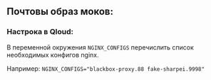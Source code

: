 ## Почтовы образ моков:



### Настрока в Qloud:
В переменной окружения `NGINX_CONFIGS` перечислить список необходимых конфигов nginx.

Например:
```NGINX_CONFIGS="blackbox-proxy.88 fake-sharpei.9998"```

